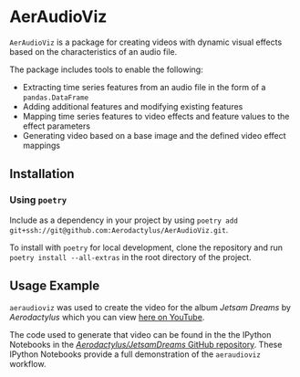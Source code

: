 # AerAudioViz

`AerAudioViz` is a package for creating videos with dynamic visual effects based on the characteristics of an audio file.

The package includes tools to enable the following:
* Extracting time series features from an audio file in the form of a `pandas.DataFrame`
* Adding additional features and modifying existing features
* Mapping time series features to video effects and feature values to the effect parameters
* Generating video based on a base image and the defined video effect mappings

## Installation

### Using `poetry`
Include as a dependency in your project by using `poetry add git+ssh://git@github.com:Aerodactylus/AerAudioViz.git`.

To install with `poetry` for local development, clone the repository and run `poetry install --all-extras` in the root directory of the project.

## Usage Example
`aeraudioviz` was used to create the video for the album *Jetsam Dreams* by *Aerodactylus* which you can view [here on YouTube](https://youtu.be/vkKwFKCnxnw). 

The code used to generate that video can be found in the the IPython Notebooks in the [*Aerodactylus/JetsamDreams* GitHub repository](https://github.com/Aerodactylus/JetsamDreamsVideo/). These IPython Notebooks provide a full demonstration of the `aeraudioviz` workflow. 
